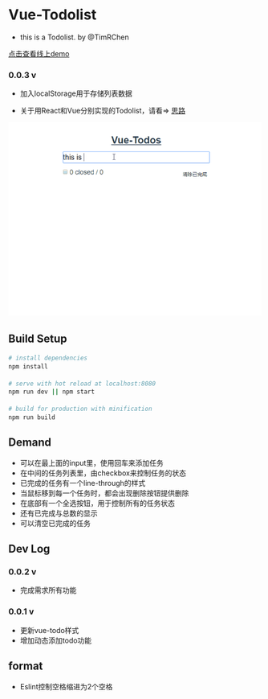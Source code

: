 # Vue-Todolist
*  this is a Todolist. by @TimRChen

[点击查看线上demo](https://timrchen.github.io/demo-vue-todolist)

### 0.0.3 v
*   加入localStorage用于存储列表数据

*   关于用React和Vue分别实现的Todolist，请看=> [思路](http://www.cnblogs.com/tim100/p/6913186.html)

![关注TimRChen](https://raw.githubusercontent.com/TimRChen/photoRepo/master/Vue-Todlist/2017_01.gif)

## Build Setup

``` bash
# install dependencies
npm install

# serve with hot reload at localhost:8080
npm run dev || npm start

# build for production with minification
npm run build
```


## Demand
*   可以在最上面的input里，使用回车来添加任务
*   在中间的任务列表里，由checkbox来控制任务的状态
*   已完成的任务有一个line-through的样式
*   当鼠标移到每一个任务时，都会出现删除按钮提供删除
*   在底部有一个全选按钮，用于控制所有的任务状态
*   还有已完成与总数的显示
*   可以清空已完成的任务

## Dev Log

### 0.0.2 v
*   完成需求所有功能

### 0.0.1 v
*   更新vue-todo样式
*   增加动态添加todo功能


## format
*   Eslint控制空格缩进为2个空格
